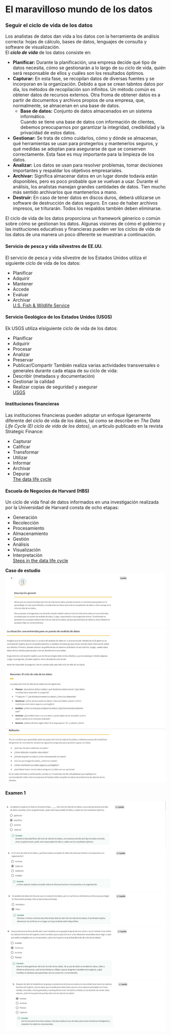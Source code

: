 # El maravilloso mundo de los datos  
### Seguir el ciclo de vida de los datos  
Los analistas de datos dan vida a los datos con la herramienta de análisis correcta: hojas de cálculo, bases de datos, lenguajes de consulta y software de visualización.  
El ***ciclo de vida*** de los datos consiste en:
- **Planificar:** Durante la planificación, una empresa decide qué tipo de datos necesita, cómo se gestionarán a lo largo de su ciclo de vida, quién será responsable de ellos y cuáles son los resultados óptimos.
- **Capturar:** En esta fase, se recopilan datos de diversas fuentes y se incorporan en la organización. Debido a que se crean tabntos datos por día, los métodos de recopilación son infinitos. Un método común es obtener datos de recursos externos. Otra froma de obtener datos es a partir de documentos y archivos propios de una empresa, que, normalmente, se almacenan en una base de datos.
  - **Base de datos:** Conjunto de datos almacenados en un sistema informático.  
  Cuando se tiene una base de datos con información de clientes, debemos preocuparnos por garantizar la integridad, credibilidad y la privacidad de estos datos.
- **Gestionar:** Se trata de cómo cuidarlos, cómo y dónde se almacenan, qué herramientas se usan para protegerlos y mantenerlos seguros, y qué medidas se adoptan para asegurarse de que se conserven correctamente. Esta fase es muy importante para la limpieza de los datos.
- **Analizar:** Los datos se usan para resolver problemas, tomar decisiones importantes y respaldar los objetivos empresariales.
- **Archivar:** Significa almacenar datos en un lugar donde todavía están disponibles, pero es poco probable que se vuelvan a usar. Durante el análisis, los analistas manejan grandes cantidades de datos. Tien mucho más sentido archivarlos que mantenerlos a mano.
- **Destruir:** En caso de tener datos en discos duros, deberá utilizarse un software de destrucción de datos seguro. En caso de haber archivos impresos, se triturarán. Todos los respaldos también deben eliminarse.  

El ciclo de vida de los datos proporciona un framework génerico o común sobre cómo se gestionan los datos. Algunas visiones de cómo el gobierno y las instituciones educativas y financieras pueden ver los ciclos de vida de los datos de una manera un poco diferente se muestran a continuación.  
#### Servicio de pesca y vida silvestres de EE.UU.
El servicio de pesca y vida silvestre de los Estados Unidos utiliza el siguiente ciclo de vida de los datos:  
- Planificar
- Adquirir
- Mantener
- Accede
- Evaluar
- Archivar  
[U.S. Fish & Wildlife Service](https://www.fws.gov/data/life-cycle)
#### Servicio Geológico de los Estados Unidos (USGS)  
Ek USGS utiliza elsiguiente ciclo de vida de los datos:  
- Planificar
- Adquirir
- Procesar
- Analizar
- Preservar
- Publicar/Compartir
También realiza varias actividades transversales o generales durante cada etapa de su ciclo de vida:  
- Describir (metadaos y documentación)  
- Gestionar la calidad  
- Realizar copias de seguridad y asegurar   
[USGS](https://www.usgs.gov/data-management/data-lifecycle) 
#### Instituciones financieras  
Las instituciones financieras pueden adoptar un enfoque ligeramente diferente del ciclo de vida de los datos, tal como se describe en *The Data Life Cycle (El ciclo de vida de los datos)*, un artículo publicado en la revista Strategic Finance:
- Capturar
- Calificar
- Transformar
- Utilizar
- Informar
- Archivar
- Depurar  
[The data life cycle](https://sfmagazine.com/post-entry/july-2018-the-data-life-cycle/) 
#### Escuela de Negocios de Harvard (HBS)  
Un ciclo de vida final de datos informados en una investigación realizada por la Universidad de Harvard consta de ocho etapas:  
- Generación
- Recolección
- Procesamiento
- Almacenamiento
- Gestión
- Análisis
- Visualización
- Interpretación  
[Steps in the data life cycle](https://online.hbs.edu/blog/post/data-life-cycle)    

**Caso de estudio**
![caso1](./img/caso1.jpg)
![caso1](./img/caso1_1.jpg)
![caso1](./img/caso1_2.jpg)
![caso1](./img/caso1_3.jpg)  
#### Examen 1  
![examen1](./img/ex1_1.jpg)
![examen1](./img/ex1_2.jpg)
![examen1](./img/ex1_3.jpg)
![examen1](./img/ex1_4.jpg)
![examen1](./img/ex1_5.jpg)
